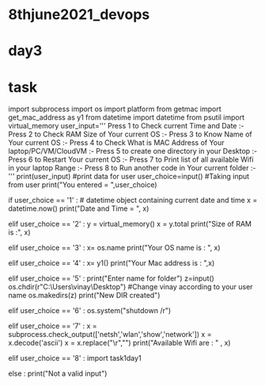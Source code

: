 # 8thjune2021_devops

# day3
# task
import subprocess
import os
import platform
from getmac import get_mac_address as y1
from datetime import datetime
from psutil import virtual_memory
user_input='''
Press 1 to Check current Time and Date :- 
Press 2 to Check RAM Size of Your current OS  :- 
Press 3 to Know Name of Your current OS :- 
Press 4 to Check What is MAC Address of Your laptop/PC/VM/CloudVM :- 
Press 5 to create one directory in your Desktop :- 
Press 6 to Restart Your current OS :- 
Press 7 to Print list of all available Wifi in your laptop Range :-
Press 8 to Run another code in Your current folder  :-  
'''
print(user_input)          #print data for user
user_choice=input()        #Taking input from user
print("You entered = ",user_choice)


if user_choice == '1' :
    # datetime object containing current date and time
    x = datetime.now()
    print("Date and Time = ", x)

elif user_choice == '2' :
    y = virtual_memory()
    x = y.total
    print("Size of RAM is :", x)

elif user_choice == '3' :
    x= os.name
    print("Your OS name is : ", x)

elif user_choice == '4' :
    x= y1()
    print("Your Mac address is : ",x)

elif user_choice == '5' :
    print("Enter name for folder") 
    z=input()
    os.chdir(r"C:\Users\vinay\Desktop")   #Change vinay according to your user name
    os.makedirs(z)
    print("New DIR created")

elif user_choice == '6' :
    os.system("shutdown /r")

elif user_choice == '7' :
    x = subprocess.check_output(['netsh','wlan','show','network'])
    x = x.decode('ascii')
    x = x.replace("\r","")
    print("Available Wifi are : " , x)

elif user_choice == '8' :
    import task1day1

else :
    print("Not a valid input")
   
